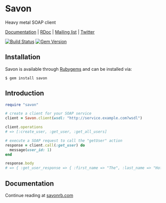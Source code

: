 Savon
=====

Heavy metal SOAP client

[Documentation](http://savonrb.com) | [RDoc](http://rubydoc.info/gems/savon) |
[Mailing list](https://groups.google.com/forum/#!forum/savonrb) | [Twitter](http://twitter.com/savonrb)

[![Build Status](https://secure.travis-ci.org/savonrb/savon.png)](http://travis-ci.org/savonrb/savon) [![Gem Version](https://badge.fury.io/rb/savon.png)](http://badge.fury.io/rb/savon)


Installation
------------

Savon is available through [Rubygems](http://rubygems.org/gems/savon) and can be installed via:

```
$ gem install savon
```


Introduction
------------

``` ruby
require "savon"

# create a client for your SOAP service
client = Savon.client(wsdl: "http://service.example.com?wsdl")

client.operations
# => [:create_user, :get_user, :get_all_users]

# execute a SOAP request to call the "getUser" action
response = client.call(:get_user) do
  message(user_id: 1)
end

response.body
# => { :get_user_response => { :first_name => "The", :last_name => "Hoff" } }
```


Documentation
-------------

Continue reading at [savonrb.com](http://savonrb.com)
